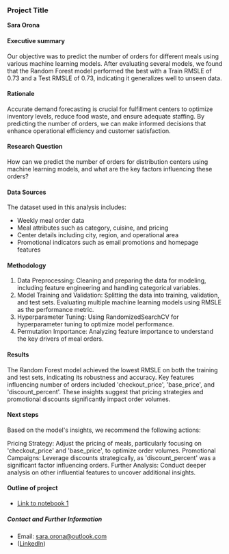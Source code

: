 ### Project Title

**Sara Orona**

#### Executive summary
Our objective was to predict the number of orders for different meals using various machine learning models. After evaluating several models, we found that the Random Forest model performed the best with a Train RMSLE of 0.73 and a Test RMSLE of 0.73, indicating it generalizes well to unseen data.


#### Rationale
Accurate demand forecasting is crucial for fulfillment centers to optimize inventory levels, reduce food waste, and ensure adequate staffing. By predicting the number of orders, we can make informed decisions that enhance operational efficiency and customer satisfaction.


#### Research Question
How can we predict the number of orders for distribution centers using machine learning models, and what are the key factors influencing these orders?

#### Data Sources
The dataset used in this analysis includes:

* Weekly meal order data
* Meal attributes such as category, cuisine, and pricing
* Center details including city, region, and operational area
* Promotional indicators such as email promotions and homepage features

#### Methodology
1. Data Preprocessing: Cleaning and preparing the data for modeling, including feature engineering and handling categorical variables.
2. Model Training and Validation: Splitting the data into training, validation, and test sets. Evaluating multiple machine learning models using RMSLE as the performance metric.
3. Hyperparameter Tuning: Using RandomizedSearchCV for hyperparameter tuning to optimize model performance.
4. Permutation Importance: Analyzing feature importance to understand the key drivers of meal orders.

#### Results
The Random Forest model achieved the lowest RMSLE on both the training and test sets, indicating its robustness and accuracy. Key features influencing number of orders included 'checkout_price', 'base_price', and 'discount_percent'. These insights suggest that pricing strategies and promotional discounts significantly impact order volumes.

#### Next steps
Based on the model's insights, we recommend the following actions:

Pricing Strategy: Adjust the pricing of meals, particularly focusing on 'checkout_price' and 'base_price', to optimize order volumes.
Promotional Campaigns: Leverage discounts strategically, as 'discount_percent' was a significant factor influencing orders.
Further Analysis: Conduct deeper analysis on other influential features to uncover additional insights.

#### Outline of project

- [Link to notebook 1]()

##### Contact and Further Information
- Email: sara.orona@outlook.com
- ([LinkedIn](https://www.linkedin.com/in/sara-orona/))
